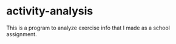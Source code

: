 # activity-analysis


This is a program to analyze exercise info that I made as a school assignment.
